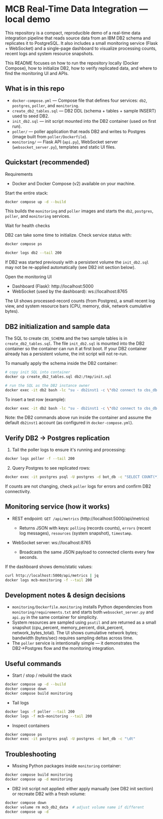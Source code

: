 # MCB Real-Time Data Integration — local demo

This repository is a compact, reproducible demo of a real-time data integration pipeline that reads source data from an IBM DB2 schema and replicates it to PostgreSQL. It also includes a small monitoring service (Flask + WebSocket) and a single-page dashboard to visualize processing counts, recent logs and system resource snapshots.

This README focuses on how to run the repository locally (Docker Compose), how to initialize DB2, how to verify replicated data, and where to find the monitoring UI and APIs.

## What is in this repo

- `docker-compose.yml` — Compose file that defines four services: `db2`, `postgres`, `poller`, and `monitoring`.
- `create_db2_tables.sql` — DB2 DDL (schema + tables + sample INSERT) used to seed DB2.
- `init_db2.sql` — init script mounted into the DB2 container (used on first run).
- `poller/` — poller application that reads DB2 and writes to Postgres (image built from `poller/Dockerfile`).
- `monitoring/` — Flask API (`api.py`), WebSocket server (`websocket_server.py`), templates and static UI files.

## Quickstart (recommended)

Requirements

- Docker and Docker Compose (v2) available on your machine.

Start the entire stack:

```bash
docker compose up -d --build
```

This builds the `monitoring` and `poller` images and starts the `db2`, `postgres`, `poller`, and `monitoring` services.

Wait for health checks

DB2 can take some time to initialize. Check service status with:

```bash
docker compose ps

docker logs db2 --tail 200
```

If DB2 was started previously with a persistent volume the `init_db2.sql` may not be re-applied automatically (see DB2 init section below).

Open the monitoring UI

- Dashboard (Flask): http://localhost:5000
- WebSocket (used by the dashboard): ws://localhost:8765

The UI shows processed-record counts (from Postgres), a small recent log view, and system resource bars (CPU, memory, disk, network cumulative bytes).

## DB2 initialization and sample data

The SQL to create `CBS_SCHEMA` and the two sample tables is in `create_db2_tables.sql`. The file `init_db2.sql` is mounted into the DB2 container so the container can run it at first boot. If your DB2 container already has a persistent volume, the init script will not re-run.

To manually apply the schema inside the DB2 container:

```bash
# copy init SQL into container
docker cp create_db2_tables.sql db2:/tmp/init.sql

# run the SQL as the DB2 instance owner
docker exec -it db2 bash -lc "su - db2inst1 -c \"db2 connect to cbs_db && db2 -tvf /tmp/init.sql\""
```

To insert a test row (example):

```bash
docker exec -it db2 bash -lc "su - db2inst1 -c \"db2 connect to cbs_db && db2 \"INSERT INTO CBS_SCHEMA.PERSONAL_DATA_INDIVIDUALS (REPORTINGDATE, CUSTOMERIDENTIFICATIONNUMBER, FIRSTNAME, SURNAME, CREATEDDATE) VALUES ('07102025','TEST-001','Jane','Doe', CURRENT TIMESTAMP)\"\""
```

Note: the DB2 commands above run inside the container and assume the default `db2inst1` account (as configured in `docker-compose.yml`).

## Verify DB2 → Postgres replication

1. Tail the poller logs to ensure it's running and processing:

```bash
docker logs poller -f --tail 200
```

2. Query Postgres to see replicated rows:

```bash
docker exec -it postgres psql -U postgres -d bot_db -c "SELECT COUNT(*) FROM bot_personal_data_individuals;"
```

If counts are not changing, check `poller` logs for errors and confirm DB2 connectivity.

## Monitoring service (how it works)

- REST endpoint: `GET /api/metrics` (http://localhost:5000/api/metrics)

  - Returns JSON with keys: `polling` (records counts), `errors` (recent log messages), `resources` (system snapshot), `timestamp`.

- WebSocket server: ws://localhost:8765
  - Broadcasts the same JSON payload to connected clients every few seconds.

If the dashboard shows demo/static values:

```bash
curl http://localhost:5000/api/metrics | jq
docker logs mcb-monitoring -f --tail 200
```

## Development notes & design decisions

- `monitoring/Dockerfile.monitoring` installs Python dependencies from `monitoring/requirements.txt` and starts both `websocket_server.py` and `api.py` in the same container for simplicity.
- System resources are sampled using `psutil` and are returned as a small snapshot (cpu_percent, memory_percent, disk_percent, network_bytes_total). The UI shows cumulative network bytes; bandwidth (bytes/sec) requires sampling deltas across time.
- The `poller` service is intentionally simple — it demonstrates the DB2→Postgres flow and the monitoring integration.

## Useful commands

- Start / stop / rebuild the stack

```bash
docker compose up -d --build
docker compose down
docker compose build monitoring
```

- Tail logs

```bash
docker logs -f poller --tail 200
docker logs -f mcb-monitoring --tail 200
```

- Inspect containers

```bash
docker compose ps
docker exec -it postgres psql -U postgres -d bot_db -c "\dt"
```

## Troubleshooting

- Missing Python packages inside `monitoring` container:

```bash
docker compose build monitoring
docker compose up -d monitoring
```

- DB2 init script not applied: either apply manually (see DB2 init section) or recreate DB2 with a fresh volume:

```bash
docker compose down
docker volume rm mcb_db2_data  # adjust volume name if different
docker compose up -d
```
